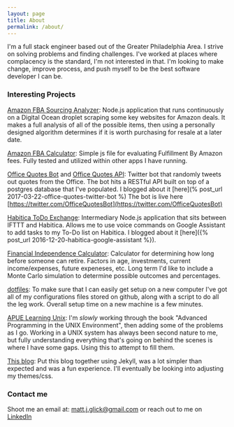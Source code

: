 ```yaml
---
layout: page
title: About
permalink: /about/
---
```


I'm a full stack engineer based out of the Greater Philadelphia Area. I strive on solving problems and finding challenges. I've worked at places where complacency is the standard, I'm not interested in that. I'm looking to make change, improve process, and push myself to be the best software developer I can be.

### Interesting Projects 

[Amazon FBA Sourcing Analyzer](https://github.com/MattJGlick/fba-sourcing-analyzer): Node.js application that runs continuously on a Digital Ocean droplet scraping some key websites for Amazon deals. It makes a full analysis of all of the possible items, then using a personally designed algorithm determines if it is worth purchasing for resale at a later date.

[Amazon FBA Calculator](https://github.com/MattJGlick/amazon_fba_fee_calculator): Simple js file for evaluating Fulfillment By Amazon fees. Fully tested and utilized within other apps I have running.

[Office Quotes Bot](https://github.com/MattJGlick/office_quotes_twitter/tree/develop) and [Office Quotes API](https://github.com/MattJGlick/office_quotes_api/): Twitter bot that randomly tweets out quotes from the Office. The bot hits a RESTful API built on top of a postgres database that I've populated. I blogged about it [here](% post_url 2017-03-22-office-quotes-twitter-bot %) The bot is live here [https://twitter.com/OfficeQuotesBot](https://twitter.com/OfficeQuotesBot)

[Habitica ToDo Exchange](https://github.com/MattJGlick/habitica_todo_exchange): Intermediary Node.js application that sits between IFTTT and Habitica. Allows me to use voice commands on Google Assistant to add tasks to my To-Do list on Habitica. I blogged about it [here]({% post_url 2016-12-20-habitica-google-assistant %}).

[Financial Independence Calculator](https://github.com/MattJGlick/FireCalc): Calculator for determining how long before someone can retire. Factors in age, investments, current income/expenses, future expeneses, etc. Long term I'd like to include a Monte Carlo simulation to determine possible outcomes and percentages.

[dotfiles](https://github.com/MattJGlick/dotfiles): To make sure that I can easily get setup on a new computer I've got all of my configurations files stored on github, along with a script to do all the leg work. Overall setup time on a new machine is a few minutes.

[APUE Learning Unix](https://github.com/MattJGlick/learning_unix): I'm _slowly_ working through the book "Advanced Programming in the UNIX Environment", then adding some of the problems as I go. Working in a UNIX system has always been second nature to me, but fully understanding everything that's going on behind the scenes is where I have some gaps. Using this to attempt to fill them.

[This blog](https://github.com/MattJGlick/mattjglick.github.io): Put this blog together using Jekyll, was a lot simpler than expected and was a fun experience. I'll eventually be looking into adjusting my themes/css.

### Contact me

Shoot me an email at: [matt.j.glick@gmail.com](mailto:matt.j.glick@gmail.com.com) or reach out to me on [LinkedIn](http://linkedin.com/in/mattjglick)

